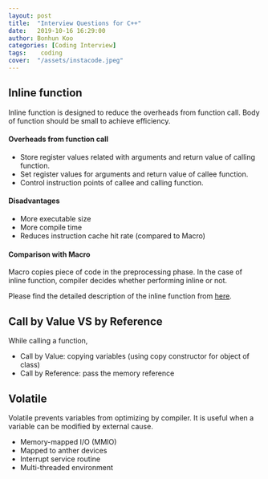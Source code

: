 ```yaml
---
layout: post
title:  "Interview Questions for C++"
date:   2019-10-16 16:29:00
author: Bonhun Koo
categories: [Coding Interview]
tags:    coding
cover:  "/assets/instacode.jpeg"
---
```


## Inline function
Inline function is designed to reduce the overheads from function call.
Body of function should be small to achieve efficiency.

#### Overheads from function call
* Store register values related with arguments and return value of calling function.
* Set register values for arguments and return value of callee function.
* Control instruction points of callee and calling function.

#### Disadvantages
* More executable size
* More compile time
* Reduces instruction cache hit rate (compared to Macro)

#### Comparison with Macro
Macro copies piece of code in the preprocessing phase.
In the case of inline function, compiler decides whether performing inline or not.

Please find the detailed description of the inline function from [here][inline_function].

## Call by Value VS by Reference
While calling a function,
* Call by Value: copying variables (using copy constructor for object of class)
* Call by Reference: pass the memory reference

## Volatile
Volatile prevents variables from optimizing by compiler.
It is useful when a variable can be modified by external cause.
* Memory-mapped I/O (MMIO)
* Mapped to anther devices
* Interrupt service routine
* Multi-threaded environment

[inline_function]: https://www.geeksforgeeks.org/inline-functions-cpp

